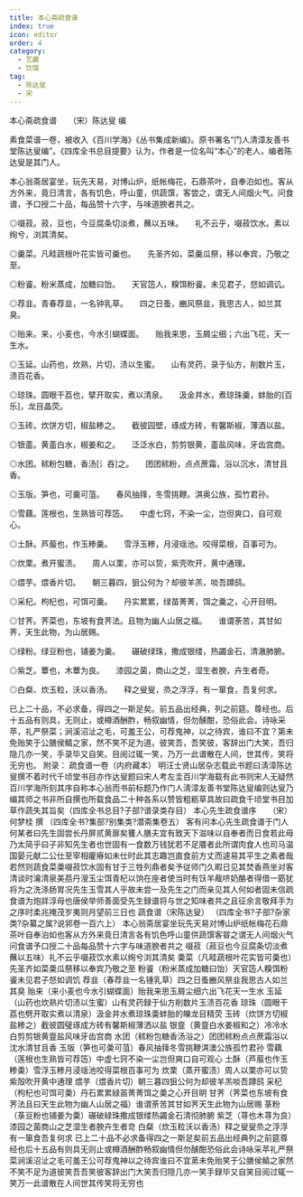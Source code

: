 ```yaml
---
title: 本心斋疏食谱
index: true
icon: editor
order: 4
category:
  - 艺藏
  - 饮馔
tag:
  - 陈达叟
  - 宋
---
```


本心斋疏食谱　　（宋）陈达叟 编  

素食菜谱一卷，被收入《百川学海》《丛书集成新编》。原书署名“门人清漳友善书堂陈达叟编”。《四库全书总目提要》认为，作者是一位名叫“本心”的老人，编者陈达叟是其门人。  

本心翁斋居宴坐，玩先天易，对博山炉，纸帐梅花，石鼎茶叶，自奉泊如也。客从方外来，竟日清言，各有饥色，呼山童，供蔬馔，客尝之，谓无人间烟火气。问食谱，予口授二十品，每品赞十六字，与味道腴者共之。  

◎啜菽。菽，豆也，今豆腐条切淡煮，蘸以五味。　　礼不云乎，啜菽饮水。素以绚兮，浏其清矣。  

◎羹菜。凡畦蔬根叶花实皆可羹也。　　先圣齐如，菜羹瓜祭，移以奉宾，乃敬之至。  

◎粉餈。粉米蒸成，加糖曰饴。　　天官笾人，糗饵粉餈。未见君子，惄如调讥。  

◎荐韭。青春荐韭，一名钟乳草。　　四之日蚤，豳风祭韭，我思古人，如兰其臭。  

◎贻来。来，小麦也，今水引蝴蝶面。　　贻我来思，玉屑尘细；六出飞花，天一生水。  

◎玉延。山药也，炊熟，片切，渍以生蜜。　　山有灵药，录于仙方，削数片玉，渍百花香。  

◎琼珠。圆眼干荔也，擘开取实，煮以清泉。　　汲金井水，煮琼珠羹，蚌胎的[百乐]，龙目晶荧。  

◎玉砖。炊饼方切，椒盐糁之。　　截彼园壁，琢成方砖，有馨斯椒，薄酒以盐。  

◎银齑。黄齑白水，椒姜和之。　　泛泛水白，剪剪银黄，齑盐风味，牙齿宫商。  

◎水团。秫粉包糖，香汤[氵吞]之。　　团团秫粉，点点蔗霜，浴以沉水，清甘且香。  

◎玉版。笋也，可羹可菹。　　春风抽箨，冬雪挑鞭。淇奥公族，孤竹君孙。  

◎雪藕。莲根也，生熟皆可荐笾。　　中虚七窍，不染一尘，岂但爽口，自可观心。  

◎土酥。芦菔也，作玉糁羹。　　雪浮玉糁，月浸瑶池。咬得菜根，百事可为。  

◎炊栗。煮开蜜渍。　　周人以栗，亦可以贽，紫壳吹开，黄中通理。  

◎煨芋。煨香片切。　　朝三暮四，狙公何为？却彼羊羔，啖吾蹲鸱。  

◎采杞。枸杞也，可饵可羹。　　丹实累累，绿苗菁菁，饵之羹之，心开目明。  

◎甘荠。荠菜也，东坡有食荠法。且物为幽人山居之福。　　谁谓荼苦，其甘如荠，天生此物，为山居赐。  

◎绿粉。绿豆粉也，铺姜为羹。　　碾破绿珠，撒成银缕，热蠲金石，清澈肺腑。  

◎紫芝。蕈也，木蕈为良。　　漆园之菌，商山之芝，湿生者腴，卉生者奇。  

◎白粲、炊玉粒，沃以香汤。　　释之叟叟，烝之浮浮，有一箪食，吾复何求。  

已上二十品，不必求备，得四之一斯足矣。前五品出经典，列之前筵。尊经也。后十五品有则具，无则止，或樽酒酬酢，畅叙幽情，但勿醺酣，恐俗此会。诗咏采苹，礼严祭菜；涧溪沼沚之毛，可羞王公，可荐鬼神，以之待宾，谁曰不宜？第未免贻笑于公膳侯鲭之家，然不笑不足为道。彼笑吾，吾笑彼，客辞出门大笑，吾归隐几亦一笑，手录毕又自笑。目阅过辄一笑，乃万一此谱散在人间，世其传，笑将无穷也。 附录： 疏食谱一卷（内府藏本） 明汪士贤山居杂志载此书题曰淸漳陈达叟撰不着时代千顷堂书目亦作达叟题曰宋人考左圭百川学海载有此书则宋人无疑然百川学海所刻其序自称本心翁而书前标题乃作门人淸漳友善书堂陈达叟编则达叟乃编其师之书非所自撰也所载食品二十种各系以赞皆粗粝草具故曰疏食千顷堂书目加草作蔬失其旨矣（四库全书总目?子部?谱录类存目） 本心先生疏食谱序　　（宋）何梦桂 撰 （四库全书?集部?别集类?潜斋集卷五） 客有问本心先生疏食谱于门人何某者曰先生固尝长丹屏贰黄扉矣饔人膳夫宜有致天下滋味以自奉者而日食若此毋乃太简乎曰子非知先生者也世固有一食数万钱犹若不足餍者此所谓肉食人也司马温国晏元献二公仕至宰相癯瘠如未仕时此其志趣岂直食前方丈而遽易其平生之素者哉若然则蔬食菜羮啜菽饮水固有甘于三牲列鼎者矣予従师门久暇日见其焚香燕坐对客清谈时瀹清泉美茘丹溲玉尘饵青杞以饷在座者使当时有饫羊胾哜奶酪者得借一筯犹将为之洗涤肠胃况先生玉雪其人乎故未尝一及先生之门而亲见其人何如者固未信疏食谱为炮牂淳母也唐侯举师善面受先生録谱将与世之知味者共之且征余言敬拜手为之序时柔兆掩茂岁夷则月望前三日也 蔬食谱（宋陈达叟） （四库全书?子部?杂家类?杂纂之属?说郛卷一百六上） 本心翁斋居宴坐玩先天易对博山炉纸帐梅花石鼎茶叶自奉泊如也客从方外来竟日清言各有饥色呼山童供蔬馔客甞之谓无人间烟火气问食谱予口授二十品每品赞十六字与味道腴者共之 啜菽（菽豆也今豆腐条切淡煮蘸以五味）礼不云乎啜菽饮水素以绚兮浏其清矣 羮菜（凡畦蔬根叶花实皆可羮也）先圣齐如菜羮瓜祭移以奉宾乃敬之至 粉餈（粉米蒸成加糖曰饴）天官笾人糗饵粉餈未见君子惄如调饥 荐韭（春荐韭一名锺乳草）四之日蚤豳风祭韭我思古人如兰其臭 贻来（来小麦也今水引蝴蝶面）贻我来思玉屑尘细六出飞花天一生水 玉延（山药也炊熟片切渍以生蜜）山有灵药録于仙方削数片玉渍百花香 琼珠（圆眼干荔也劈开取实煮以清泉）汲金井水煮琼珠羮蚌胎的皪龙目精荧 玉砖（炊饼方切椒盐糁之）截彼圆璧琢成方砖有馨斯椒薄洒以盐 银韲（黄韲白水姜椒和之）冷冷水白剪剪银黄韲盐风味牙齿宫商 水团（秫粉包糖香汤浴之）团团秫粉点点蔗霜浴以沈水清甘且香 玉版（笋也可羮可菹）春风抽箨冬雪挑鞭淇澳公族孤竹君孙 雪藕（莲根也生熟皆可荐笾）中虚七窍不染一尘岂但爽口自可观心 土酥（芦菔也作玉糁羮）雪浮玉糁月浸瑶池咬得菜根百事可为 炊栗（蒸开蜜渍）周人以栗亦可以贽紫殻吹开黄中通理 煨芋（煨香片切）朝三暮四狙公何为却彼羊羔啖吾蹲鸱 采杞（枸杞也可饵可羮）丹石累累緑苖菁菁饵之羮之心开目眀 甘荠（荠菜也东坡有食荠法且曰天生此物为幽人山居之福）谁谓荼苦其甘如荠天生此物为山居赐 菉粉（菉豆粉也铺姜为羮）碾破緑珠撒成银缕热蠲金石清彻肺腑 紫芝（荨也木荨为良）漆园之菌商山之芝湿生者腴卉生者竒 白粲（炊玉粒沃以香汤）释之叟叟烝之浮浮有一箪食吾复何求 已上二十品不必求备得四之一斯足矣前五品出经典列之前筵尊经也后十五品有则具无则止或樽酒酬酢畅叙幽情但勿醺酣恐俗此会诗咏采苹礼严祭菜涧溪沼沚之毛可羞王公可荐鬼神以之待宾谁曰不宜苐未免贻笑于公膳侯鲭之家然不笑不足为道彼笑吾吾笑彼客辞出门大笑吾归隠几亦一笑手録毕又自笑目阅过辄一笑万一此谱散在人间世其传笑将无穷也  
